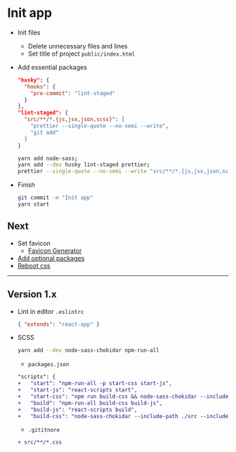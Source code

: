 # Init app

* Init files
  - Delete unnecessary files and lines
  - Set title of project `public/index.html`

* Add essential packages
  ```json
  "husky": {
    "hooks": {
      "pre-commit": "lint-staged"
    }
  },
  "lint-staged": {
    "src/**/*.{js,jsx,json,scss}": [
      "prettier --single-quote --no-semi --write",
      "git add"
    ]
  }
  ```
  ```sh
  yarn add node-sass;
  yarn add --dev husky lint-staged prettier;
  prettier --single-quote --no-semi --write "src/**/*.{js,jsx,json,scss}"
  ```

* Finish
  ```sh
  git commit -m "Init app"
  yarn start
  ```  

## Next
* Set favicon
  - [Favicon Generator](http://realfavicongenerator.net/)
* [Add optional packages](http://nomad.works/study/front-end/links-library)
* [Reboot css](https://github.com/s10n/reboot.css)

---
## Version 1.x
* Lint in editor `.eslintrc`
  ```json
  { "extends": "react-app" }
  ```

* SCSS
  ```sh
  yarn add --dev node-sass-chokidar npm-run-all
  ```

  - `packages.json`
  ```diff
  "scripts": {
  +   "start": "npm-run-all -p start-css start-js",
  +   "start-js": "react-scripts start",
  +   "start-css": "npm run build-css && node-sass-chokidar --include-path ./src --include-path ./node_modules src/ -o src/ --watch --recursive",
  +   "build": "npm-run-all build-css build-js",
  +   "build-js": "react-scripts build",
  +   "build-css": "node-sass-chokidar --include-path ./src --include-path ./node_modules src/ -o src/",
  ```

  - `.gititnore`
  ```diff
  + src/**/*.css
  ```
